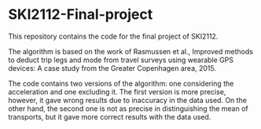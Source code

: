 # SKI2112-Final-project
This repository contains the code for the final project of SKI2112.


The algorithm is based on the work of Rasmussen et al., Improved methods to deduct trip legs and mode from travel surveys using wearable GPS devices: A case study from the Greater Copenhagen area, 2015.

The code contains two versions of the algorithm: one considering the acceleration and one excluding it. The first version is more precise, however, it gave wrong results due to inaccuracy in the data used. On the other hand, the second one is not as precise in distinguishing the mean of transports, but it gave more correct results with the data used. 
